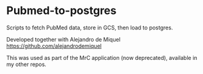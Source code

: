 # Pubmed-to-postgres
Scripts to fetch PubMed data, store in GCS, then load to postgres.

Developed together with Alejandro de Miquel https://github.com/alejandrodemiquel

This was used as part of the MrC application (now deprecated), available in my other repos.

